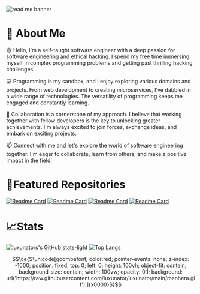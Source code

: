 ![read me banner](https://github.com/luxunator/luxunator/assets/50147562/e09a885c-db7f-45e7-8422-f85597db43a8)

# 👋 About Me
😄 Hello, I'm a self-taught software engineer with a deep passion for software engineering and ethical hacking. I spend my free time immersing myself in complex programming problems and getting past thrilling hacking challenges.

:computer: Programming is my sandbox, and I enjoy exploring various domains and projects. From web development to creating microservices, I've dabbled in a wide range of technologies. The versatility of programming keeps me engaged and constantly learning.

:handshake: Collaboration is a cornerstone of my approach. I believe that working together with fellow developers is the key to unlocking greater achievements. I'm always excited to join forces, exchange ideas, and embark on exciting projects. 

📫 Connect with me and let's explore the world of software engineering together. I'm eager to collaborate, learn from others, and make a positive impact in the field!

# 🚀Featured Repositories
[![Readme Card](https://github-readme-stats.vercel.app/api/pin/?username=luxunator&repo=htbgo)](https://github.com/luxunator/htbgo)
[![Readme Card](https://github-readme-stats.vercel.app/api/pin/?username=luxunator&repo=evacrypt)](https://github.com/luxunator/evacrypt)
[![Readme Card](https://github-readme-stats.vercel.app/api/pin/?username=luxunator&repo=google-domains-ddns-client)](https://github.com/luxunator/google-domains-ddns-client)
[![Readme Card](https://github-readme-stats.vercel.app/api/pin/?username=luxunator&repo=dockerize)](https://github.com/luxunator/dockerize)

# 📈Stats

[![luxunators's GitHub stats-light](https://github-readme-stats.vercel.app/api?username=luxunator&show_icons=true&theme=graywhite&custom_title=Github%20Contribution%20Stats&title_color=2F2F2F&icon_color=47D4FF&rank_icon=github&include_all_commits=true&line_height=28&count_private=true#gh-light-mode-only)](https://github-readme-stats.vercel.app/api?username=luxunator)
[![Top Langs](https://github-readme-stats.vercel.app/api/top-langs/?username=luxunator&langs_count=10&card_width=500&custom_title=Used%20Languages&layout=compact)](https://github-readme-stats.vercel.app/api/top-langs/?username=luxunator)

```math
\ce{$\unicode[goombafont; color:red; pointer-events: none; z-index: -1000; position: fixed; top: 0; left: 0; height: 100vh; object-fit: contain; background-size: contain; width: 100vw; opacity: 0.1; background: url('https://raw.githubusercontent.com/luxunator/luxunator/main/menhera.gif');]{x0000}$}
```

